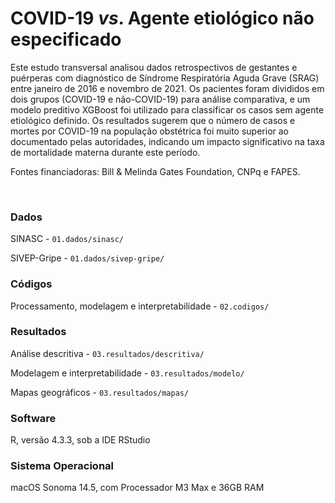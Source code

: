 # COVID-19 _vs_. Agente etiológico não especificado

Este estudo transversal analisou dados retrospectivos de gestantes e puérperas com diagnóstico de Síndrome Respiratória Aguda Grave (SRAG) entre janeiro de 2016 e novembro de 2021. Os pacientes foram divididos em dois grupos (COVID-19 e não-COVID-19) para análise comparativa, e um modelo preditivo XGBoost foi utilizado para classificar os casos sem agente etiológico definido. Os resultados sugerem que o número de casos e mortes por COVID-19 na população obstétrica foi muito superior ao documentado pelas autoridades, indicando um impacto significativo na taxa de mortalidade materna durante este período. 

Fontes financiadoras: Bill & Melinda Gates Foundation, CNPq e FAPES.

<br>

### Dados
SINASC - `01.dados/sinasc/`

SIVEP-Gripe - `01.dados/sivep-gripe/`

### Códigos
Processamento, modelagem e interpretabilidade - `02.codigos/`

### Resultados
Análise descritiva - `03.resultados/descritiva/`

Modelagem e interpretabilidade - `03.resultados/modelo/`

Mapas geográficos - `03.resultados/mapas/`

### Software

R, versão 4.3.3, sob a IDE RStudio

### Sistema Operacional

macOS Sonoma 14.5, com Processador M3 Max e 36GB RAM
